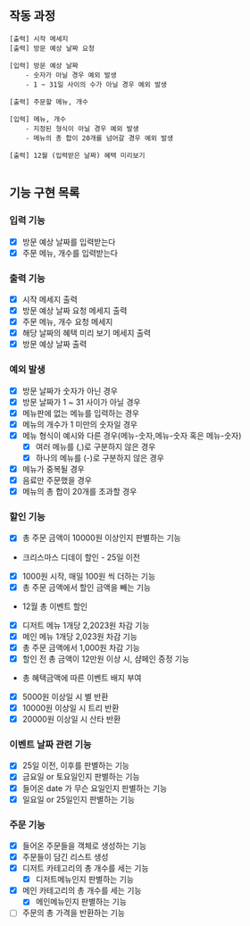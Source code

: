 ## 작동 과정

```
[출력] 시작 메세지
[출력] 방문 예상 날짜 요청
   
[입력] 방문 예상 날짜
    - 숫자가 아닐 경우 예외 발생
    - 1 ~ 31일 사이의 수가 아닐 경우 예외 발생

[출력] 주문할 메뉴, 개수

[입력] 메뉴, 개수
    - 지정된 형식이 아닐 경우 예외 발생
    - 메뉴의 총 합이 20개를 넘어갈 경우 예외 발생

[출력] 12월 (입력받은 날짜) 혜택 미리보기
 
```

## 기능 구현 목록

### 입력 기능

- [x] 방문 예상 날짜를 입력받는다
- [x] 주문 메뉴, 개수를 입력받는다

### 출력 기능

- [x] 시작 메세지 출력
- [x] 방문 예상 날짜 요청 메세지 출력
- [x] 주문 메뉴, 개수 요청 메세지
- [x] 해당 날짜의 혜택 미리 보기 메세지 출력
- [x] 방문 예상 날짜 출력

### 예외 발생

- [x] 방문 날짜가 숫자가 아닌 경우
- [x] 방문 날짜가 1 ~ 31 사이가 아닐 경우
- [x] 메뉴판에 없는 메뉴를 입력하는 경우
- [x] 메뉴의 개수가 1 미만의 숫자일 경우
- [x] 메뉴 형식이 예시와 다른 경우(메뉴-숫자,메뉴-숫자 혹은 메뉴-숫자)
    - [x] 여러 메뉴를 (,)로 구분하지 않은 경우
    - [x] 하나의 메뉴를 (-)로 구분하지 않은 경우
- [x] 메뉴가 중복될 경우
- [x] 음료만 주문했을 경우
- [x] 메뉴의 총 합이 20개를 초과할 경우

### 할인 기능

- [x] 총 주문 금액이 10000원 이상인지 판별하는 기능

- 크리스마스 디데이 할인 - 25일 이전
- [x] 1000원 시작, 매일 100원 씩 더하는 기능
- [x] 총 주문 금액에서 할인 금액을 빼는 기능

- 12월 총 이벤트 할인
- [x] 디저트 메뉴 1개당 2,2023원 차감 기능
- [x] 메인 메뉴 1개당 2,023원 차감 기능
- [x] 총 주문 금액에서 1,000원 차감 기능
- [x] 할인 전 총 금액이 12만원 이상 시, 샴페인 증정 기능

- 총 혜택금액에 따른 이벤트 배지 부여
- [x] 5000원 이상일 시 별 반환
- [x] 10000원 이상일 시 트리 반환
- [x] 20000원 이상일 시 산타 반환

### 이벤트 날짜 관련 기능

- [x] 25일 이전, 이후를 판별하는 기능
- [x] 금요일 or 토요일인지 판별하는 기능
- [x] 들어온 date 가 무슨 요일인지 판별하는 기능
- [x] 일요일 or 25일인지 판별하는 기능

### 주문 기능

- [x] 들어온 주문들을 객체로 생성하는 기능
- [x] 주문들이 담긴 리스트 생성
- [x] 디저트 카테고리의 총 개수를 세는 기능
    - [x] 디저트메뉴인지 판별하는 기능
- [x] 메인 카테고리의 총 개수를 세는 기능
    - [x] 메인메뉴인지 판별하는 기능
- [ ] 주문의 총 가격을 반환하는 기능
